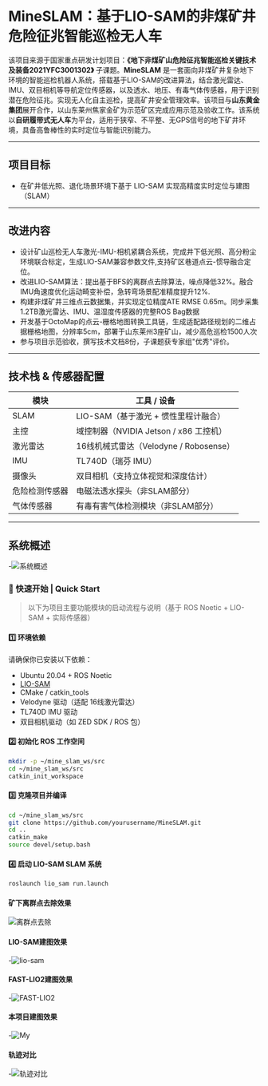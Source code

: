 #  MineSLAM：基于LIO-SAM的非煤矿井危险征兆智能巡检无人车

该项目来源于国家重点研发计划项目：**《地下非煤矿山危险征兆智能巡检关键技术及装备2021YFC3001302》** 子课题。**MineSLAM** 是一套面向非煤矿井复杂地下环境的智能巡检机器人系统，搭载基于LIO-SAM的改进算法，结合激光雷达、IMU、双目相机等导航定位传感器，以及透水、地压、有毒气体传感器，用于识别潜在危险征兆。实现无人化自主巡检，提高矿井安全管理效率。该项目与**山东黄金集团**展开合作，以山东莱州焦家金矿为示范矿区完成应用示范及验收工作。该系统以**自研履带式无人车**为平台，适用于狭窄、不平整、无GPS信号的地下矿井环境，具备高鲁棒性的实时定位与智能识别能力。

---

##  项目目标

-  在矿井低光照、退化场景环境下基于 LIO-SAM 实现高精度实时定位与建图（SLAM）

---


## 改进内容

- 设计矿山巡检无人车激光-IMU-相机紧耦合系统，完成井下低光照、高分粉尘环境联合标定，生成LIO-SAM兼容参数文件,支持矿区巷道点云-惯导融合定位。
- 改进LIO-SAM算法：提出基于BFS的离群点去除算法，噪点降低32%。融合IMU角速度优化运动畸变补偿，急转弯场景配准精度提升12%.
- 构建非煤矿井三维点云数据集，并实现定位精度ATE RMSE 0.65m。同步采集1.2TB激光雷达、IMU、温湿度传感器的完整ROS Bag数据
- 开发基于OctoMap的点云-栅格地图转换工具链，生成适配路径规划的二维占据栅格地图，分辨率5cm，部署于山东莱州3座矿山，减少高危巡检1500人次
- 参与项目示范验收，撰写技术文档8份，子课题获专家组"优秀"评价。

---


##  技术栈 & 传感器配置

| 模块            | 工具 / 设备                                |
|-----------------|--------------------------------------------|
| SLAM            | LIO-SAM（基于激光 + 惯性里程计融合）       |
| 主控            | 域控制器（NVIDIA Jetson / x86 工控机）     |
| 激光雷达        | 16线机械式雷达（Velodyne / Robosense）     |
| IMU             | TL740D（瑞芬 IMU）                         |
| 摄像头          | 双目相机（支持立体视觉和深度估计）         |
| 危险检测传感器  | 电磁法透水探头（非SLAM部分）               |
| 气体传感器      | 有毒有害气体检测模块（非SLAM部分）         |

---

## 系统概述
-![系统概述](/docs/images/系统概述.png)

### 🚀 快速开始 | Quick Start

> 以下为项目主要功能模块的启动流程与说明（基于 ROS Noetic + LIO-SAM + 实际传感器）

#### 1️⃣ 环境依赖

请确保你已安装以下依赖：

- Ubuntu 20.04 + ROS Noetic
- [LIO-SAM](https://github.com/TixiaoShan/LIO-SAM)
- CMake / catkin_tools
- Velodyne 驱动（适配 16线激光雷达）
- TL740D IMU 驱动
- 双目相机驱动（如 ZED SDK / ROS 包）

#### 2️⃣ 初始化 ROS 工作空间

```bash
mkdir -p ~/mine_slam_ws/src
cd ~/mine_slam_ws/src
catkin_init_workspace
```
#### 3️⃣ 克隆项目并编译
```bash
cd ~/mine_slam_ws/src
git clone https://github.com/yourusername/MineSLAM.git
cd ..
catkin_make
source devel/setup.bash
```
#### 4️⃣ 启动 LIO-SAM SLAM 系统
```bash
roslaunch lio_sam run.launch
```

#### 矿下离群点去除效果
![离群点去除](./docs/images/离群点去除.png)

#### LIO-SAM建图效果
-![lio-sam](./docs/images/lio-sam.png)

#### FAST-LIO2建图效果
-![FAST-LIO2](./docs/images/FAST-LIO2.png)

#### 本项目建图效果
-![My](./docs/images/My.png)

#### 轨迹对比
-![轨迹对比](./docs/images/轨迹对比.png)
